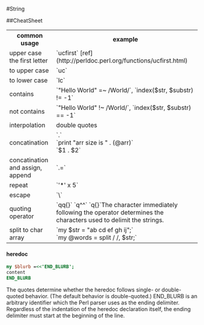 #String

##CheatSheet
<table>
  <tr>
    <th>common usage</th>
    <th>example</th>
  </tr>
  <tr>
    <td>upper case the first letter</td>
    <td>`ucfirst`  [ref](http://perldoc.perl.org/functions/ucfirst.html) </td>
  </tr>
    <tr>
    <td>to upper case</td>
    <td>`uc` </td>
  </tr>
  <tr>
    <td>to lower case</td>
    <td>`lc` </td>
  </tr>

  <tr>
    <td>contains</td>
    <td>`"Hello World" =~ /World/`, `index($str, $substr) != -1`</td>
  </tr>
    <tr>
    <td>not contains</td>
    <td>`"Hello World" !~ /World/`, `index($str, $substr) == -1`</td>
  </tr>
    <tr>
    <td>interpolation</td>
    <td>double quotes</td>
  </tr>
   <tr>
    <td>concatination</td>
    <td>`.` <br> `print "arr size is " . (@arr)` <br> `$1 . $2`</td>
  </tr>
     <tr>
    <td>concatination and assign, append</td>
    <td>`.=`</td>
  </tr>
   <tr>
    <td>repeat</td>
    <td>`'*' x 5`</td>
  </tr> 
      <tr>
    <td>escape</td>
    <td>`\`</td>
  </tr>
    <tr>
    <td>quoting operator</td>
    <td>`qq{}` `q^^` `q{}`The character immediately following the operator determines the characters used to delimit the strings.</td>
  </tr>
  <tr>
    <td>split to char array</td>
    <td>`my $str = "ab cd ef gh ij";` <br> `my @words = split / /, $str;`</td>
  </tr>

</table>

#### heredoc

```perl
my $blurb =<<'END_BLURB';
content
END_BLURB
```

The quotes determine whetherthe heredoc follows single- or double-quoted behavior. (The default behavior is double-quoted.) END_BLURB is an arbitraryidentifier which the Perl parser uses as the ending delimiter. <br> Regardless of the indentation of the heredoc declaration itself, the ending delimiter must start at the beginning of the line.